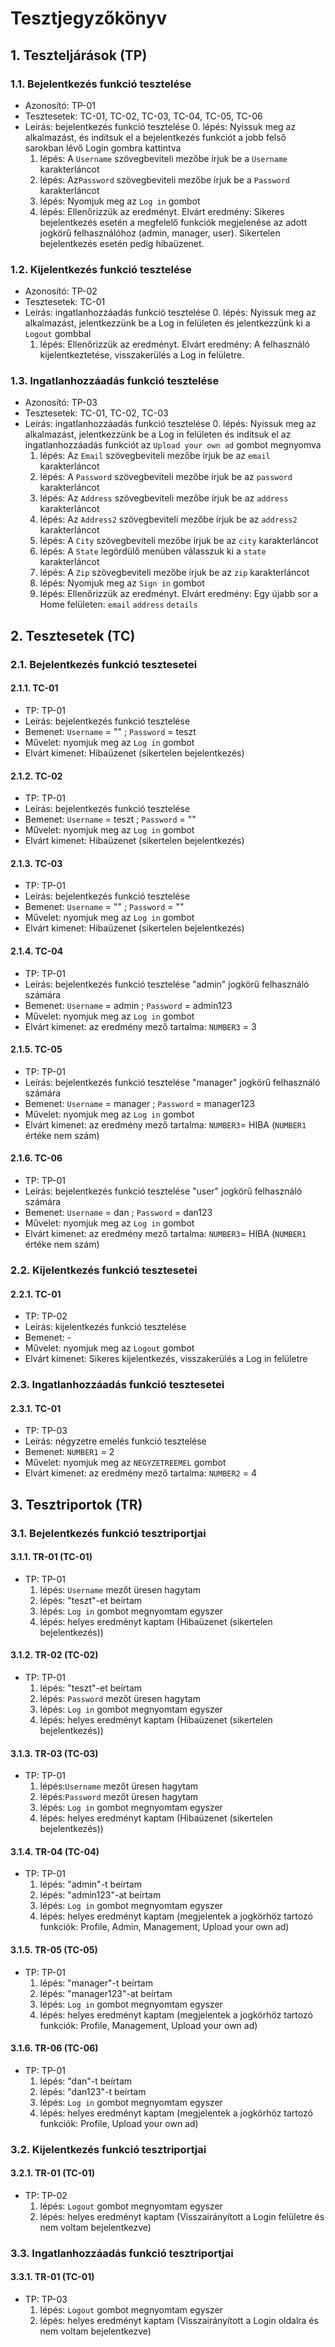 # Tesztjegyzőkönyv

## 1. Teszteljárások (TP)

### 1.1. Bejelentkezés funkció tesztelése 
- Azonosító: TP-01
- Tesztesetek: TC-01, TC-02, TC-03, TC-04, TC-05, TC-06
- Leírás: bejelentkezés funkció tesztelése
    0. lépés: Nyissuk meg az alkalmazást, és indítsuk el a bejelentkezés funkciót a jobb felső sarokban lévő Login gombra kattintva
    1. lépés: A `Username` szövegbeviteli mezőbe írjuk be a `Username` karakterláncot
    2. lépés: Az`Password` szövegbeviteli mezőbe írjuk be a `Password` karakterláncot
    3. lépés: Nyomjuk meg az `Log in` gombot 
    4. lépés: Ellenőrizzük az eredményt. Elvárt eredmény: Sikeres bejelentkezés esetén a megfelelő funkciók megjelenése az adott jogkörű felhasználóhoz (admin, manager, user). Sikertelen bejelentkezés esetén pedig hibaüzenet.

### 1.2. Kijelentkezés funkció tesztelése

- Azonosító: TP-02
- Tesztesetek: TC-01
- Leírás: ingatlanhozzáadás funkció tesztelése
  0. lépés: Nyissuk meg az alkalmazást, jelentkezzünk be a Log in felületen és jelentkezzünk ki a `Logout` gombbal
  1. lépés: Ellenőrizzük az eredményt. Elvárt eredmény: A felhasználó kijelentkeztetése, visszakerülés a Log in felületre.

### 1.3. Ingatlanhozzáadás funkció tesztelése
- Azonosító: TP-03
- Tesztesetek: TC-01, TC-02, TC-03
- Leírás: ingatlanhozzáadás funkció tesztelése
    0. lépés: Nyissuk meg az alkalmazást, jelentkezzünk be a Log in felületen és indítsuk el az ingatlanhozzáadás funkciót az `Upload your own ad` gombot megnyomva
    1. lépés: Az `Email` szövegbeviteli mezőbe írjuk be az `email` karakterláncot
    2. lépés: A `Password` szövegbeviteli mezőbe írjuk be az `password` karakterláncot
    3. lépés: Az `Address` szövegbeviteli mezőbe írjuk be az `address` karakterláncot
    4. lépés: Az `Address2` szövegbeviteli mezőbe írjuk be az `address2` karakterláncot
    5. lépés: A `City` szövegbeviteli mezőbe írjuk be az `city` karakterláncot
    6. lépés: A `State` legördülő menüben válasszuk ki a `state` karakterláncot
    7. lépés: A `Zip` szövegbeviteli mezőbe írjuk be az `zip` karakterláncot
    8. lépés: Nyomjuk meg az `Sign in` gombot 
    9. lépés: Ellenőrizzük az eredményt. Elvárt eredmény: Egy újabb sor a Home felületen: `email` `address` `details`

## 2. Tesztesetek (TC)

### 2.1. Bejelentkezés funkció tesztesetei

#### 2.1.1. TC-01

- TP: TP-01
- Leírás: bejelentkezés funkció tesztelése 
- Bemenet: `Username` = "" ; `Password` = teszt
- Művelet: nyomjuk meg az `Log in` gombot 
- Elvárt kimenet: Hibaüzenet (sikertelen bejelentkezés)

#### 2.1.2. TC-02

- TP: TP-01
- Leírás: bejelentkezés funkció tesztelése 
- Bemenet: `Username` = teszt ; `Password` = ""
- Művelet: nyomjuk meg az `Log in` gombot 
- Elvárt kimenet: Hibaüzenet (sikertelen bejelentkezés)

#### 2.1.3. TC-03

- TP: TP-01
- Leírás: bejelentkezés funkció tesztelése 
- Bemenet: `Username` = "" ; `Password` = ""
- Művelet: nyomjuk meg az `Log in` gombot 
- Elvárt kimenet: Hibaüzenet (sikertelen bejelentkezés)

#### 2.1.4. TC-04
- TP: TP-01
- Leírás: bejelentkezés funkció tesztelése "admin" jogkörű felhasználó számára
- Bemenet: `Username` = admin ; `Password` = admin123 
- Művelet: nyomjuk meg az `Log in` gombot 
- Elvárt kimenet: az eredmény mező tartalma: `NUMBER3` = 3

#### 2.1.5. TC-05
- TP: TP-01
- Leírás: bejelentkezés funkció tesztelése "manager" jogkörű felhasználó számára
- Bemenet: `Username` = manager ; `Password` = manager123 
- Művelet: nyomjuk meg az `Log in` gombot 
- Elvárt kimenet: az eredmény mező tartalma: `NUMBER3`= HIBA (`NUMBER1` értéke nem szám)

#### 2.1.6. TC-06

- TP: TP-01
- Leírás: bejelentkezés funkció tesztelése "user" jogkörű felhasználó számára
- Bemenet: `Username` = dan ; `Password` = dan123  
- Művelet: nyomjuk meg az `Log in` gombot 
- Elvárt kimenet: az eredmény mező tartalma: `NUMBER3`= HIBA (`NUMBER1` értéke nem szám)

### 2.2. Kijelentkezés funkció tesztesetei

#### 2.2.1. TC-01
- TP: TP-02
- Leírás: kijelentkezés funkció tesztelése
- Bemenet: -
- Művelet: nyomjuk meg az `Logout` gombot 
- Elvárt kimenet: Sikeres kijelentkezés, visszakerülés a Log in felületre

### 2.3. Ingatlanhozzáadás funkció tesztesetei

#### 2.3.1. TC-01

- TP: TP-03
- Leírás: négyzetre emelés funkció tesztelése
- Bemenet: `NUMBER1` = 2 
- Művelet: nyomjuk meg az `NEGYZETREEMEL` gombot 
- Elvárt kimenet: az eredmény mező tartalma: `NUMBER2` = 4

## 3. Tesztriportok (TR)

### 3.1. Bejelentkezés funkció tesztriportjai

#### 3.1.1. TR-01 (TC-01)
- TP: TP-01
    1. lépés: `Username` mezőt üresen hagytam
    2. lépés: "teszt"-et beírtam 
    3. lépés: `Log in` gombot megnyomtam egyszer
    4. lépés: helyes eredményt kaptam (Hibaüzenet (sikertelen bejelentkezés))
    

#### 3.1.2. TR-02 (TC-02)

- TP: TP-01
  1. lépés: "teszt"-et beírtam 
  2. lépés: `Password` mezőt üresen hagytam
  3. lépés: `Log in` gombot megnyomtam egyszer
  4. lépés: helyes eredményt kaptam (Hibaüzenet (sikertelen bejelentkezés))

#### 3.1.3. TR-03 (TC-03)

- TP: TP-01
  1. lépés:`Username` mezőt üresen hagytam
  2. lépés:`Password` mezőt üresen hagytam
  3. lépés: `Log in` gombot megnyomtam egyszer
  4. lépés: helyes eredményt kaptam (Hibaüzenet (sikertelen bejelentkezés))

#### 3.1.4. TR-04 (TC-04)

- TP: TP-01
  1. lépés: "admin"-t beírtam
  2. lépés: "admin123"-at beírtam 
  3. lépés: `Log in` gombot megnyomtam egyszer
  4. lépés: helyes eredményt kaptam (megjelentek a jogkörhöz tartozó funkciók: Profile, Admin, Management, Upload your own ad)

#### 3.1.5. TR-05 (TC-05)

- TP: TP-01
  1. lépés: "manager"-t beírtam
  2. lépés: "manager123"-at beírtam 
  3. lépés: `Log in` gombot megnyomtam egyszer
  4. lépés: helyes eredményt kaptam (megjelentek a jogkörhöz tartozó funkciók: Profile, Management, Upload your own ad)

#### 3.1.6. TR-06 (TC-06)

- TP: TP-01
  1. lépés: "dan"-t beírtam
  2. lépés: "dan123"-t beírtam 
  3. lépés: `Log in` gombot megnyomtam egyszer
  4. lépés: helyes eredményt kaptam (megjelentek a jogkörhöz tartozó funkciók: Profile, Upload your own ad)

### 3.2. Kijelentkezés funkció tesztriportjai

#### 3.2.1. TR-01 (TC-01)
- TP: TP-02
    1. lépés: `Logout` gombot megnyomtam egyszer
    2. lépés: helyes eredményt kaptam (Visszairányított a Login felületre és nem voltam bejelentkezve)

### 3.3. Ingatlanhozzáadás funkció tesztriportjai

#### 3.3.1. TR-01 (TC-01)

- TP: TP-03
  1. lépés: `Logout` gombot megnyomtam egyszer
  2. lépés: helyes eredményt kaptam (Visszairányított a Login oldalra és nem voltam bejelentkezve)


​    